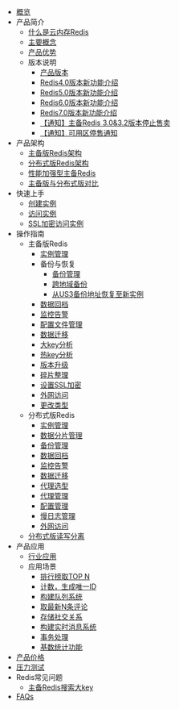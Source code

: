 
* [概览](/uredis/README) 
* 产品简介
    * [什么是云内存Redis](/uredis/product/concepts)
    * [主要概念](/uredis/product/terminology)
    * [产品优势](/uredis/product/superiority)
    * 版本说明
        * [产品版本](/uredis/product/version0)
        * [Redis4.0版本新功能介绍](/uredis/product/version)
        * [Redis5.0版本新功能介绍](/uredis/product/version5)
        * [Redis6.0版本新功能介绍](/uredis/product/version6)
        * [Redis7.0版本新功能介绍](/uredis/product/version7)
        * [【通知】主备Redis 3.0&3.2版本停止售卖](/uredis/product/notice)
        * [【通知】可用区停售通知](/uredis/product/stopsell)
* 产品架构
    * [主备版Redis架构](/uredis/architecture/uredis)
    * [分布式版Redis架构](/uredis/architecture/udredis)
    * [性能加强型主备Redis](/uredis/architecture/highperformanceuredis)
    * [主备版与分布式版对比](/uredis/architecture/difference)
* 快速上手
    * [创建实例](/uredis/fast/create)
    * [访问实例](/uredis/fast/access)
	* [SSL加密访问实例](/uredis/fast/ssl_access)
* 操作指南
    * 主备版Redis
        * [实例管理](/uredis/guide/instance)
        * 备份与恢复
            * [备份管理](/uredis/guide/backup)
            * [跨地域备份](/uredis/guide/cross_region_backup)
            * [从US3备份地址恢复至新实例](/uredis/guide/us3backup)
        * [数据回档](/uredis/guide/aofrollback)
        * [监控告警](/uredis/guide/monitor)
        * [配置文件管理](/uredis/guide/config)
        * [数据迁移](/uredis/guide/migration)
        * [大key分析](/uredis/guide/bigkey)
        * [热key分析](/uredis/guide/hotkey)
        * [版本升级](/uredis/guide/upgrade)
        * [碎片整理](/uredis/guide/defrag)
        * [设置SSL加密](/uredis/guide/ssl)
        * [外网访问](/uredis/guide/publicip)
        * [更改类型](/uredis/guide/changetype)
    * 分布式版Redis
        * [实例管理](/uredis/guide/clusterinstance)
        * [数据分片管理](/uredis/guide/clustershard)
        * [备份管理](/uredis/guide/clusterbackup)
        * [数据回档](/uredis/guide/clusteraofrollback)
        * [监控告警](/uredis/guide/clustermonitor)
        * [数据迁移](/uredis/guide/clustermigration)
        * [代理选型](/uredis/guide/proxyselect)
        * [代理管理](/uredis/guide/proxymanage)
        * [配置管理](/uredis/guide/udredisconfig)
        * [慢日志管理](/uredis/guide/slowlogmanage)
        * [外网访问](/uredis/guide/proxypublic)
    * [分布式版读写分离](/uredis/guide/rwmode)
* 产品应用
    * [行业应用](/uredis/situation/industry)
    * 应用场景
        * [排行榜取TOP N](/uredis/situation/application/topn)
        * [计数，生成唯一ID](/uredis/situation/application/count)
        * [构建队列系统](/uredis/situation/application/queue)
        * [取最新N条评论](/uredis/situation/application/comment)
        * [存储社交关系](/uredis/situation/application/relation)
        * [构建实时消息系统](/uredis/situation/application/message)
        * [事务处理](/uredis/situation/application/affair)
        * [基数统计功能](/uredis/situation/application/statistics)
* [产品价格](/uredis/price)
* [压力测试](/uredis/test)
* Redis常见问题
    * [主备Redis搜索大key](/uredis/ops/bigkey)
* [FAQs](/uredis/faqs)
    
    
        
